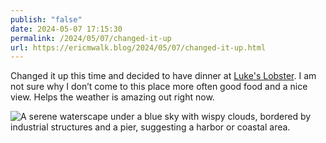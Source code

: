 ```yaml
---
publish: "false"
date: 2024-05-07 17:15:30
permalink: /2024/05/07/changed-it-up
url: https://ericmwalk.blog/2024/05/07/changed-it-up.html
---
```


Changed it up this time and decided to have dinner at [Luke's Lobster](https://maps.apple.com/?q=Luke's%20Lobster%0A60%20Portland%20Pier%0APortland%20ME%2004101%0AUnited%20States&ll=43.654995,-70.249608). I am not sure why I don’t come to this place more often good food and a nice view. Helps the weather is amazing out right now.

![A serene waterscape under a blue sky with wispy clouds, bordered by industrial structures and a pier, suggesting a harbor or coastal area.](https://ericmwalk.blog/uploads/2024/img-8867.jpeg)